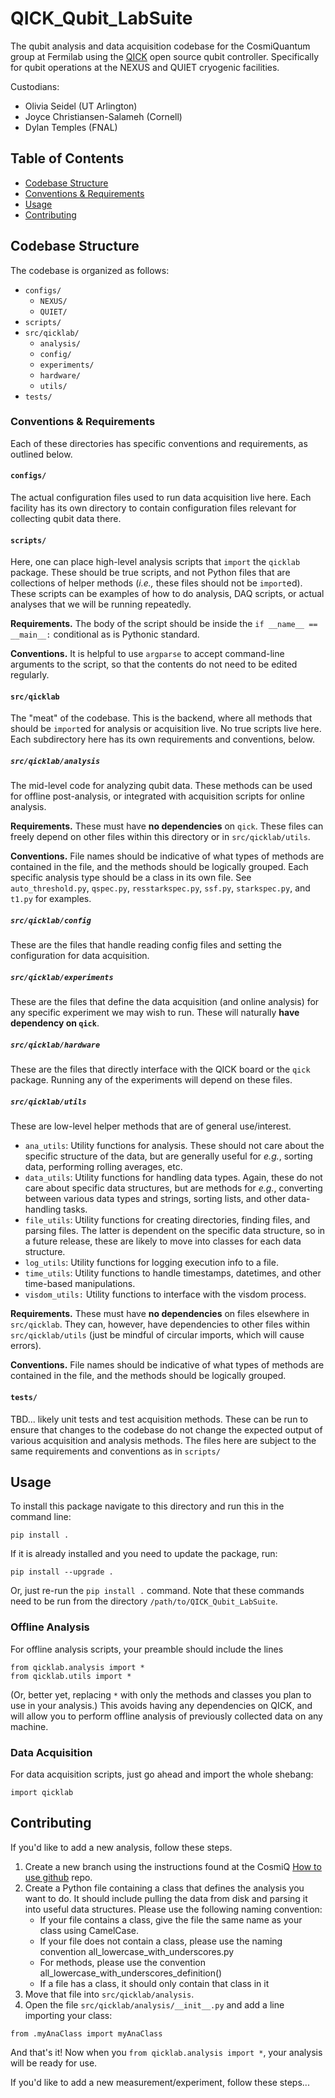 # QICK_Qubit_LabSuite

The qubit analysis and data acquisition codebase for the CosmiQuantum group at Fermilab using the [QICK](https://github.com/openquantumhardware/qick) open source qubit controller. Specifically for qubit operations at the NEXUS and QUIET cryogenic facilities.

Custodians:
- Olivia Seidel (UT Arlington)
- Joyce Christiansen-Salameh (Cornell)
- Dylan Temples (FNAL)

## Table of Contents

- [Codebase Structure](#codebase-structure)
- [Conventions & Requirements](#conventions--requirements)
- [Usage](#usage)
- [Contributing](#contributing)
  
## Codebase Structure
The codebase is organized as follows:
- `configs/`
    - `NEXUS/`
    - `QUIET/`
- `scripts/`
- `src/qicklab/`
    - `analysis/`
    - `config/`
    - `experiments/`
    - `hardware/`
    - `utils/`
- `tests/`

### Conventions & Requirements
Each of these directories has specific conventions and requirements, as outlined below.

#### `configs/`
The actual configuration files used to run data acquisition live here. Each facility has its own directory to contain configuration files relevant for collecting qubit data there.

#### `scripts/`
Here, one can place high-level analysis scripts that `import` the `qicklab` package. These should be true scripts, and not Python files that are collections of helper methods (*i.e.,* these files should not be `import`ed). These scripts can be examples of how to do analysis, DAQ scripts, or actual analyses that we will be running repeatedly.

**Requirements.** The body of the script should be inside the `if __name__ == __main__:` conditional as is Pythonic standard.

**Conventions.** It is helpful to use `argparse` to accept command-line arguments to the script, so that the contents do not need to be edited regularly.

#### `src/qicklab`
The "meat" of the codebase. This is the backend, where all methods that should be `import`ed for analysis or acquisition live. No true scripts live here. Each subdirectory here has its own requirements and conventions, below.

##### `src/qicklab/analysis`
The mid-level code for analyzing qubit data. These methods can be used for offline post-analysis, or integrated with acquisition scripts for online analysis.

**Requirements.** These must have **no dependencies** on `qick`. These files can freely depend on other files within this directory or in `src/qicklab/utils`. 

**Conventions.** File names should be indicative of what types of methods are contained in the file, and the methods should be logically grouped. Each specific analysis type should be a class in its own file. See `auto_threshold.py`, `qspec.py`, `resstarkspec.py`, `ssf.py`, `starkspec.py`, and `t1.py` for examples.

##### `src/qicklab/config`
These are the files that handle reading config files and setting the configuration for data acquisition.

##### `src/qicklab/experiments`
These are the files that define the data acquisition (and online analysis) for any specific experiment we may wish to run. These will naturally **have dependency on `qick`**.

##### `src/qicklab/hardware`
These are the files that directly interface with the QICK board or the `qick` package. Running any of the experiments will depend on these files.

##### `src/qicklab/utils`
These are low-level helper methods that are of general use/interest. 
- `ana_utils`: Utility functions for analysis. These should not care about the specific structure of the data, but are generally useful for *e.g.*, sorting data, performing rolling averages, etc.
- `data_utils`: Utility functions for handling data types. Again, these do not care about specific data structures, but are methods for *e.g.*, converting between various data types and strings, sorting lists, and other data-handling tasks.
- `file_utils`: Utility functions for creating directories, finding files, and parsing files. The latter is dependent on the specific data structure, so in a future release, these are likely to move into classes for each data structure.
- `log_utils`: Utility functions for logging execution info to a file.
- `time_utils`: Utility functions to handle timestamps, datetimes, and other time-based manipulations.
- `visdom_utils:` Utility functions to interface with the visdom process.

**Requirements.** These must have **no dependencies** on files elsewhere in `src/qicklab`. They can, however, have dependencies to other files within `src/qicklab/utils` (just be mindful of circular imports, which will cause errors). 

**Conventions.** File names should be indicative of what types of methods are contained in the file, and the methods should be logically grouped.


#### `tests/`
TBD... likely unit tests and test acquisition methods. These can be run to ensure that changes to the codebase do not change the expected output of various acquisition and analysis methods. The files here are subject to the same requirements and conventions as in `scripts/`

## Usage

To install this package navigate to this directory and run this in the command line:
```
pip install .
```
If it is already installed and you need to update the package, run:
```
pip install --upgrade .
```
Or, just re-run the `pip install .` command. Note that these commands need to be run from the directory `/path/to/QICK_Qubit_LabSuite`.

### Offline Analysis
For offline analysis scripts, your preamble should include the lines
```
from qicklab.analysis import *
from qicklab.utils import *
```
(Or, better yet, replacing `*` with only the methods and classes you plan to use in your analysis.) This avoids having any dependencies on QICK, and will allow you to perform offline analysis of previously collected data on any machine.

### Data Acquisition
For data acquisition scripts, just go ahead and import the whole shebang:
```
import qicklab
```

## Contributing
If you'd like to add a new analysis, follow these steps.
1. Create a new branch using the instructions found at the CosmiQ [How to use github](https://github.com/CosmiQuantum/how_to_use_github) repo.
2. Create a Python file containing a class that defines the analysis you want to do. It should include pulling the data from disk and parsing it into useful data structures. Please use the following naming convention:
   - If your file contains a class, give the file the same name as your class using CamelCase.
   - If your file does not contain a class, please use the naming convention all_lowercase_with_underscores.py
   - For methods, please use the convention all_lowercase_with_underscores_definition()
   - If a file has a class, it should only contain that class in it
4. Move that file into `src/qicklab/analysis`.
5. Open the file `src/qicklab/analysis/__init__.py` and add a line importing your class:
```
from .myAnaClass import myAnaClass
```
And that's it! Now when you `from qicklab.analysis import *`, your analysis will be ready for use.


If you'd like to add a new measurement/experiment, follow these steps...
